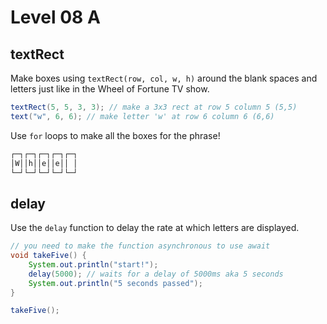 # Level 08 A

## textRect

Make boxes using `textRect(row, col, w, h)` around the blank spaces and letters just like in the Wheel of Fortune TV show.

```java
textRect(5, 5, 3, 3); // make a 3x3 rect at row 5 column 5 (5,5)
text("w", 6, 6); // make letter 'w' at row 6 column 6 (6,6)
```

Use `for` loops to make all the boxes for the phrase!

```txt
┌─┐┌─┐┌─┐┌─┐┌─┐
│W││h││e││e││ │
└─┘└─┘└─┘└─┘└─┘
```

## delay

Use the `delay` function to delay the rate at which letters are displayed.

```java
// you need to make the function asynchronous to use await
void takeFive() {
	System.out.println("start!");
	delay(5000); // waits for a delay of 5000ms aka 5 seconds
	System.out.println("5 seconds passed");
}

takeFive();
```
